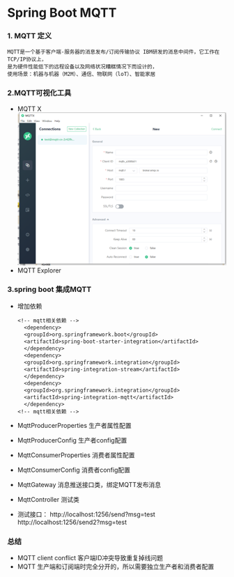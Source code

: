 # Spring Boot MQTT 
### 1. MQTT 定义
    MQTT是一个基于客户端-服务器的消息发布/订阅传输协议 IBM研发的消息中间件，它工作在TCP/IP协议上，
    是为硬件性能低下的远程设备以及网络状况糟糕情况下而设计的，
    使用场景：机器与机器（M2M）、通信、物联网（loT）、智能家居

### 2.MQTT可视化工具
  - MQTT X
![img.png](img.png)
  - MQTT Explorer

### 3.spring boot 集成MQTT
  - 增加依赖
      
        <!-- mqtt相关依赖 -->
          <dependency>
          <groupId>org.springframework.boot</groupId>
          <artifactId>spring-boot-starter-integration</artifactId>
          </dependency>
          <dependency>
          <groupId>org.springframework.integration</groupId>
          <artifactId>spring-integration-stream</artifactId>
          </dependency>
          <dependency>
          <groupId>org.springframework.integration</groupId>
          <artifactId>spring-integration-mqtt</artifactId>
          </dependency>
        <!-- mqtt相关依赖 -->

  - MqttProducerProperties 生产者属性配置
  - MqttProducerConfig  生产者config配置
  - MqttConsumerProperties 消费者属性配置
  - MqttConsumerConfig  消费者config配置
  - MqttGateway 消息推送接口类，绑定MQTT发布消息
  - MqttController 测试类
  - 测试接口：
      http://localhost:1256/send?msg=test
      http://localhost:1256/send2?msg=test

### 总结
- MQTT client conflict 客户端ID冲突导致重复掉线问题
- MQTT 生产端和订阅端时完全分开的，所以需要独立生产者和消费者配置